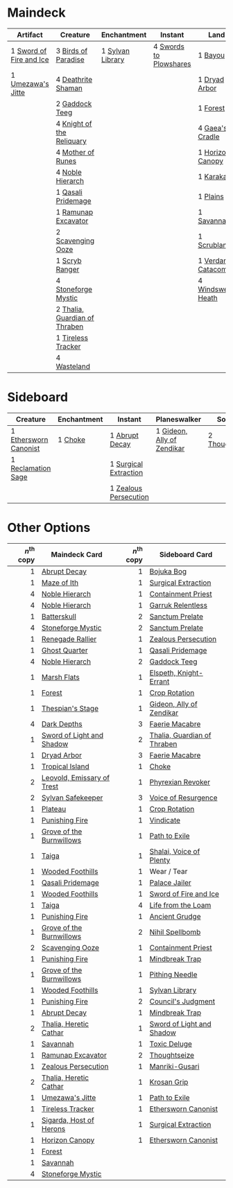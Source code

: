 
# Maindeck

|                                            Artifact                                            |                                               Creature                                               |                                        Enchantment                                        |                                            Instant                                            |                                             Land                                             |                                            Sorcery                                            |
|------------------------------------------------------------------------------------------------|------------------------------------------------------------------------------------------------------|-------------------------------------------------------------------------------------------|-----------------------------------------------------------------------------------------------|----------------------------------------------------------------------------------------------|-----------------------------------------------------------------------------------------------|
|1 [Sword of Fire and Ice](http://gatherer.wizards.com/Pages/Card/Details.aspx?multiverseid=None)|3 [Birds of Paradise](http://gatherer.wizards.com/Pages/Card/Details.aspx?multiverseid=None)          |1 [Sylvan Library](http://gatherer.wizards.com/Pages/Card/Details.aspx?multiverseid=383120)|4 [Swords to Plowshares](http://gatherer.wizards.com/Pages/Card/Details.aspx?multiverseid=None)|1 [Bayou](http://gatherer.wizards.com/Pages/Card/Details.aspx?multiverseid=382860)            |3 [Green Sun's Zenith](http://gatherer.wizards.com/Pages/Card/Details.aspx?multiverseid=413711)|
|1 [Umezawa's Jitte](http://gatherer.wizards.com/Pages/Card/Details.aspx?multiverseid=None)      |4 [Deathrite Shaman](http://gatherer.wizards.com/Pages/Card/Details.aspx?multiverseid=413757)         |                                                                                           |                                                                                               |1 [Dryad Arbor](http://gatherer.wizards.com/Pages/Card/Details.aspx?multiverseid=282542)      |                                                                                               |
|                                                                                                |2 [Gaddock Teeg](http://gatherer.wizards.com/Pages/Card/Details.aspx?multiverseid=140188)             |                                                                                           |                                                                                               |1 [Forest](http://gatherer.wizards.com/Pages/Card/Details.aspx?multiverseid=439605)           |                                                                                               |
|                                                                                                |4 [Knight of the Reliquary](http://gatherer.wizards.com/Pages/Card/Details.aspx?multiverseid=370379)  |                                                                                           |                                                                                               |4 [Gaea's Cradle](http://gatherer.wizards.com/Pages/Card/Details.aspx?multiverseid=None)      |                                                                                               |
|                                                                                                |4 [Mother of Runes](http://gatherer.wizards.com/Pages/Card/Details.aspx?multiverseid=None)            |                                                                                           |                                                                                               |1 [Horizon Canopy](http://gatherer.wizards.com/Pages/Card/Details.aspx?multiverseid=438806)   |                                                                                               |
|                                                                                                |4 [Noble Hierarch](http://gatherer.wizards.com/Pages/Card/Details.aspx?multiverseid=None)             |                                                                                           |                                                                                               |1 [Karakas](http://gatherer.wizards.com/Pages/Card/Details.aspx?multiverseid=None)            |                                                                                               |
|                                                                                                |1 [Qasali Pridemage](http://gatherer.wizards.com/Pages/Card/Details.aspx?multiverseid=None)           |                                                                                           |                                                                                               |1 [Plains](http://gatherer.wizards.com/Pages/Card/Details.aspx?multiverseid=439601)           |                                                                                               |
|                                                                                                |1 [Ramunap Excavator](http://gatherer.wizards.com/Pages/Card/Details.aspx?multiverseid=430818)        |                                                                                           |                                                                                               |1 [Savannah](http://gatherer.wizards.com/Pages/Card/Details.aspx?multiverseid=383079)         |                                                                                               |
|                                                                                                |2 [Scavenging Ooze](http://gatherer.wizards.com/Pages/Card/Details.aspx?multiverseid=None)            |                                                                                           |                                                                                               |1 [Scrubland](http://gatherer.wizards.com/Pages/Card/Details.aspx?multiverseid=383083)        |                                                                                               |
|                                                                                                |1 [Scryb Ranger](http://gatherer.wizards.com/Pages/Card/Details.aspx?multiverseid=118924)             |                                                                                           |                                                                                               |1 [Verdant Catacombs](http://gatherer.wizards.com/Pages/Card/Details.aspx?multiverseid=426074)|                                                                                               |
|                                                                                                |4 [Stoneforge Mystic](http://gatherer.wizards.com/Pages/Card/Details.aspx?multiverseid=None)          |                                                                                           |                                                                                               |4 [Windswept Heath](http://gatherer.wizards.com/Pages/Card/Details.aspx?multiverseid=None)    |                                                                                               |
|                                                                                                |2 [Thalia, Guardian of Thraben](http://gatherer.wizards.com/Pages/Card/Details.aspx?multiverseid=None)|                                                                                           |                                                                                               |                                                                                              |                                                                                               |
|                                                                                                |1 [Tireless Tracker](http://gatherer.wizards.com/Pages/Card/Details.aspx?multiverseid=409997)         |                                                                                           |                                                                                               |                                                                                              |                                                                                               |
|                                                                                                |4 [Wasteland](http://gatherer.wizards.com/Pages/Card/Details.aspx?multiverseid=None)                  |                                                                                           |                                                                                               |                                                                                              |                                                                                               |


# Sideboard

|                                            Creature                                            |                                   Enchantment                                    |                                            Instant                                             |                                           Planeswalker                                            |                                         Sorcery                                         |
|------------------------------------------------------------------------------------------------|----------------------------------------------------------------------------------|------------------------------------------------------------------------------------------------|---------------------------------------------------------------------------------------------------|-----------------------------------------------------------------------------------------|
|1 [Ethersworn Canonist](http://gatherer.wizards.com/Pages/Card/Details.aspx?multiverseid=370504)|1 [Choke](http://gatherer.wizards.com/Pages/Card/Details.aspx?multiverseid=430685)|1 [Abrupt Decay](http://gatherer.wizards.com/Pages/Card/Details.aspx?multiverseid=425971)       |1 [Gideon, Ally of Zendikar](http://gatherer.wizards.com/Pages/Card/Details.aspx?multiverseid=None)|2 [Thoughtseize](http://gatherer.wizards.com/Pages/Card/Details.aspx?multiverseid=438676)|
|1 [Reclamation Sage](http://gatherer.wizards.com/Pages/Card/Details.aspx?multiverseid=None)     |                                                                                  |1 [Surgical Extraction](http://gatherer.wizards.com/Pages/Card/Details.aspx?multiverseid=None)  |                                                                                                   |                                                                                         |
|                                                                                                |                                                                                  |1 [Zealous Persecution](http://gatherer.wizards.com/Pages/Card/Details.aspx?multiverseid=413755)|                                                                                                   |                                                                                         |


# Other Options

|*n*<sup>th</sup> copy|                                            Maindeck Card                                            |*n*<sup>th</sup> copy|                                           Sideboard Card                                           |
|--------------------:|-----------------------------------------------------------------------------------------------------|--------------------:|----------------------------------------------------------------------------------------------------|
|                    1|[Abrupt Decay](http://gatherer.wizards.com/Pages/Card/Details.aspx?multiverseid=425971)              |                    1|[Bojuka Bog](http://gatherer.wizards.com/Pages/Card/Details.aspx?multiverseid=247536)               |
|                    1|[Maze of Ith](http://gatherer.wizards.com/Pages/Card/Details.aspx?multiverseid=None)                 |                    1|[Surgical Extraction](http://gatherer.wizards.com/Pages/Card/Details.aspx?multiverseid=None)        |
|                    4|[Noble Hierarch](http://gatherer.wizards.com/Pages/Card/Details.aspx?multiverseid=None)              |                    1|[Containment Priest](http://gatherer.wizards.com/Pages/Card/Details.aspx?multiverseid=429862)       |
|                    4|[Noble Hierarch](http://gatherer.wizards.com/Pages/Card/Details.aspx?multiverseid=None)              |                    1|[Garruk Relentless](http://gatherer.wizards.com/Pages/Card/Details.aspx?multiverseid=439330)        |
|                    1|[Batterskull](http://gatherer.wizards.com/Pages/Card/Details.aspx?multiverseid=None)                 |                    2|[Sanctum Prelate](http://gatherer.wizards.com/Pages/Card/Details.aspx?multiverseid=416780)          |
|                    4|[Stoneforge Mystic](http://gatherer.wizards.com/Pages/Card/Details.aspx?multiverseid=None)           |                    2|[Sanctum Prelate](http://gatherer.wizards.com/Pages/Card/Details.aspx?multiverseid=416780)          |
|                    1|[Renegade Rallier](http://gatherer.wizards.com/Pages/Card/Details.aspx?multiverseid=423800)          |                    1|[Zealous Persecution](http://gatherer.wizards.com/Pages/Card/Details.aspx?multiverseid=413755)      |
|                    1|[Ghost Quarter](http://gatherer.wizards.com/Pages/Card/Details.aspx?multiverseid=430470)             |                    1|[Qasali Pridemage](http://gatherer.wizards.com/Pages/Card/Details.aspx?multiverseid=None)           |
|                    4|[Noble Hierarch](http://gatherer.wizards.com/Pages/Card/Details.aspx?multiverseid=None)              |                    2|[Gaddock Teeg](http://gatherer.wizards.com/Pages/Card/Details.aspx?multiverseid=140188)             |
|                    1|[Marsh Flats](http://gatherer.wizards.com/Pages/Card/Details.aspx?multiverseid=426064)               |                    1|[Elspeth, Knight-Errant](http://gatherer.wizards.com/Pages/Card/Details.aspx?multiverseid=370551)   |
|                    1|[Forest](http://gatherer.wizards.com/Pages/Card/Details.aspx?multiverseid=439605)                    |                    1|[Crop Rotation](http://gatherer.wizards.com/Pages/Card/Details.aspx?multiverseid=417430)            |
|                    1|[Thespian's Stage](http://gatherer.wizards.com/Pages/Card/Details.aspx?multiverseid=366353)          |                    1|[Gideon, Ally of Zendikar](http://gatherer.wizards.com/Pages/Card/Details.aspx?multiverseid=None)   |
|                    4|[Dark Depths](http://gatherer.wizards.com/Pages/Card/Details.aspx?multiverseid=416746)               |                    3|[Faerie Macabre](http://gatherer.wizards.com/Pages/Card/Details.aspx?multiverseid=370410)           |
|                    1|[Sword of Light and Shadow](http://gatherer.wizards.com/Pages/Card/Details.aspx?multiverseid=None)   |                    2|[Thalia, Guardian of Thraben](http://gatherer.wizards.com/Pages/Card/Details.aspx?multiverseid=None)|
|                    1|[Dryad Arbor](http://gatherer.wizards.com/Pages/Card/Details.aspx?multiverseid=282542)               |                    3|[Faerie Macabre](http://gatherer.wizards.com/Pages/Card/Details.aspx?multiverseid=370410)           |
|                    1|[Tropical Island](http://gatherer.wizards.com/Pages/Card/Details.aspx?multiverseid=383138)           |                    1|[Choke](http://gatherer.wizards.com/Pages/Card/Details.aspx?multiverseid=430685)                    |
|                    2|[Leovold, Emissary of Trest](http://gatherer.wizards.com/Pages/Card/Details.aspx?multiverseid=416834)|                    1|[Phyrexian Revoker](http://gatherer.wizards.com/Pages/Card/Details.aspx?multiverseid=220589)        |
|                    2|[Sylvan Safekeeper](http://gatherer.wizards.com/Pages/Card/Details.aspx?multiverseid=430371)         |                    3|[Voice of Resurgence](http://gatherer.wizards.com/Pages/Card/Details.aspx?multiverseid=426025)      |
|                    1|[Plateau](http://gatherer.wizards.com/Pages/Card/Details.aspx?multiverseid=383049)                   |                    1|[Crop Rotation](http://gatherer.wizards.com/Pages/Card/Details.aspx?multiverseid=417430)            |
|                    1|[Punishing Fire](http://gatherer.wizards.com/Pages/Card/Details.aspx?multiverseid=243483)            |                    1|[Vindicate](http://gatherer.wizards.com/Pages/Card/Details.aspx?multiverseid=None)                  |
|                    1|[Grove of the Burnwillows](http://gatherer.wizards.com/Pages/Card/Details.aspx?multiverseid=438804)  |                    1|[Path to Exile](http://gatherer.wizards.com/Pages/Card/Details.aspx?multiverseid=None)              |
|                    1|[Taiga](http://gatherer.wizards.com/Pages/Card/Details.aspx?multiverseid=383122)                     |                    1|[Shalai, Voice of Plenty](http://gatherer.wizards.com/Pages/Card/Details.aspx?multiverseid=442923)  |
|                    1|[Wooded Foothills](http://gatherer.wizards.com/Pages/Card/Details.aspx?multiverseid=None)            |                    1|Wear / Tear                                                                                         |
|                    1|[Qasali Pridemage](http://gatherer.wizards.com/Pages/Card/Details.aspx?multiverseid=None)            |                    1|[Palace Jailer](http://gatherer.wizards.com/Pages/Card/Details.aspx?multiverseid=416775)            |
|                    1|[Wooded Foothills](http://gatherer.wizards.com/Pages/Card/Details.aspx?multiverseid=None)            |                    1|[Sword of Fire and Ice](http://gatherer.wizards.com/Pages/Card/Details.aspx?multiverseid=None)      |
|                    1|[Taiga](http://gatherer.wizards.com/Pages/Card/Details.aspx?multiverseid=383122)                     |                    4|[Life from the Loam](http://gatherer.wizards.com/Pages/Card/Details.aspx?multiverseid=370398)       |
|                    1|[Punishing Fire](http://gatherer.wizards.com/Pages/Card/Details.aspx?multiverseid=243483)            |                    1|[Ancient Grudge](http://gatherer.wizards.com/Pages/Card/Details.aspx?multiverseid=None)             |
|                    1|[Grove of the Burnwillows](http://gatherer.wizards.com/Pages/Card/Details.aspx?multiverseid=438804)  |                    2|[Nihil Spellbomb](http://gatherer.wizards.com/Pages/Card/Details.aspx?multiverseid=442215)          |
|                    2|[Scavenging Ooze](http://gatherer.wizards.com/Pages/Card/Details.aspx?multiverseid=None)             |                    1|[Containment Priest](http://gatherer.wizards.com/Pages/Card/Details.aspx?multiverseid=429862)       |
|                    1|[Punishing Fire](http://gatherer.wizards.com/Pages/Card/Details.aspx?multiverseid=243483)            |                    1|[Mindbreak Trap](http://gatherer.wizards.com/Pages/Card/Details.aspx?multiverseid=197532)           |
|                    1|[Grove of the Burnwillows](http://gatherer.wizards.com/Pages/Card/Details.aspx?multiverseid=438804)  |                    1|[Pithing Needle](http://gatherer.wizards.com/Pages/Card/Details.aspx?multiverseid=425815)           |
|                    1|[Wooded Foothills](http://gatherer.wizards.com/Pages/Card/Details.aspx?multiverseid=None)            |                    1|[Sylvan Library](http://gatherer.wizards.com/Pages/Card/Details.aspx?multiverseid=383120)           |
|                    1|[Punishing Fire](http://gatherer.wizards.com/Pages/Card/Details.aspx?multiverseid=243483)            |                    2|[Council's Judgment](http://gatherer.wizards.com/Pages/Card/Details.aspx?multiverseid=382896)       |
|                    1|[Abrupt Decay](http://gatherer.wizards.com/Pages/Card/Details.aspx?multiverseid=425971)              |                    1|[Mindbreak Trap](http://gatherer.wizards.com/Pages/Card/Details.aspx?multiverseid=197532)           |
|                    2|[Thalia, Heretic Cathar](http://gatherer.wizards.com/Pages/Card/Details.aspx?multiverseid=414338)    |                    1|[Sword of Light and Shadow](http://gatherer.wizards.com/Pages/Card/Details.aspx?multiverseid=None)  |
|                    1|[Savannah](http://gatherer.wizards.com/Pages/Card/Details.aspx?multiverseid=383079)                  |                    1|[Toxic Deluge](http://gatherer.wizards.com/Pages/Card/Details.aspx?multiverseid=413650)             |
|                    1|[Ramunap Excavator](http://gatherer.wizards.com/Pages/Card/Details.aspx?multiverseid=430818)         |                    2|[Thoughtseize](http://gatherer.wizards.com/Pages/Card/Details.aspx?multiverseid=438676)             |
|                    1|[Zealous Persecution](http://gatherer.wizards.com/Pages/Card/Details.aspx?multiverseid=413755)       |                    1|[Manriki-Gusari](http://gatherer.wizards.com/Pages/Card/Details.aspx?multiverseid=74158)            |
|                    2|[Thalia, Heretic Cathar](http://gatherer.wizards.com/Pages/Card/Details.aspx?multiverseid=414338)    |                    1|[Krosan Grip](http://gatherer.wizards.com/Pages/Card/Details.aspx?multiverseid=None)                |
|                    1|[Umezawa's Jitte](http://gatherer.wizards.com/Pages/Card/Details.aspx?multiverseid=None)             |                    1|[Path to Exile](http://gatherer.wizards.com/Pages/Card/Details.aspx?multiverseid=None)              |
|                    1|[Tireless Tracker](http://gatherer.wizards.com/Pages/Card/Details.aspx?multiverseid=409997)          |                    1|[Ethersworn Canonist](http://gatherer.wizards.com/Pages/Card/Details.aspx?multiverseid=370504)      |
|                    1|[Sigarda, Host of Herons](http://gatherer.wizards.com/Pages/Card/Details.aspx?multiverseid=240033)   |                    1|[Surgical Extraction](http://gatherer.wizards.com/Pages/Card/Details.aspx?multiverseid=None)        |
|                    1|[Horizon Canopy](http://gatherer.wizards.com/Pages/Card/Details.aspx?multiverseid=438806)            |                    1|[Ethersworn Canonist](http://gatherer.wizards.com/Pages/Card/Details.aspx?multiverseid=370504)      |
|                    1|[Forest](http://gatherer.wizards.com/Pages/Card/Details.aspx?multiverseid=439605)                    |                     |                                                                                                    |
|                    1|[Savannah](http://gatherer.wizards.com/Pages/Card/Details.aspx?multiverseid=383079)                  |                     |                                                                                                    |
|                    4|[Stoneforge Mystic](http://gatherer.wizards.com/Pages/Card/Details.aspx?multiverseid=None)           |                     |                                                                                                    |

